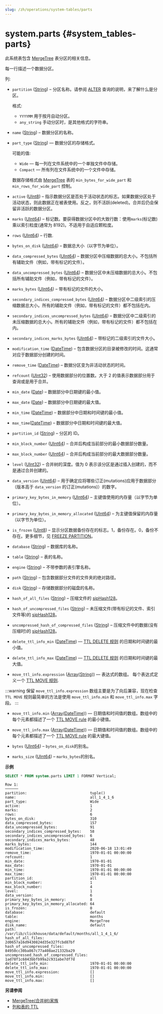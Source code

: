 ```yaml
---
slug: /zh/operations/system-tables/parts
---
```

# system.parts {#system_tables-parts}

此系统表包含 [MergeTree](../../engines/table-engines/mergetree-family/mergetree.md) 表分区的相关信息。

每一行描述一个数据分区。

列:

-   `partition` ([String](../../sql-reference/data-types/string.md)) – 分区名称。请参阅 [ALTER](../../sql-reference/statements/alter/index.md#query_language_queries_alter) 查询的说明，来了解什么是分区。

    格式:

    -   `YYYYMM` 用于按月自动分区。
    -   `any_string` 手动分区时，是其他格式的字符串。

-   `name` ([String](../../sql-reference/data-types/string.md)) – 数据分区的名称。

-   `part_type` ([String](../../sql-reference/data-types/string.md)) — 数据分区的存储格式。

    可能的值:

    -   `Wide` — 每一列在文件系统中的一个单独文件中存储。
    -   `Compact` — 所有列在文件系统中的一个文件中存储。

    数据存储格式由 [MergeTree](../../engines/table-engines/mergetree-family/mergetree.md) 表的 `min_bytes_for_wide_part` 和 `min_rows_for_wide_part` 控制。

   -   `active` ([UInt8](../../sql-reference/data-types/int-uint.md)) – 指示数据分区是否处于活动状态的标志。如果数据分区处于活动状态，则此数据正在被表使用。反之，则不活跃(deleted)。合并后仍会保留非活跃的数据分区。

-   `marks` ([UInt64](../../sql-reference/data-types/int-uint.md)) – 标记数。要获得数据分区中的大致行数：使用`marks`(标记数)乘以索引粒度(通常为 8192)。不适用于自适应颗粒度。

-   `rows` ([UInt64](../../sql-reference/data-types/int-uint.md)) – 行数.

-   `bytes_on_disk` ([UInt64](../../sql-reference/data-types/int-uint.md)) – 数据总大小（以字节为单位）。

-   `data_compressed_bytes` ([UInt64](../../sql-reference/data-types/int-uint.md)) – 数据分区中压缩数据的总大小。不包括所有辅助文件（例如，带有标记的文件）。

-   `data_uncompressed_bytes` ([UInt64](../../sql-reference/data-types/int-uint.md)) – 数据分区中未压缩数据的总大小。不包括所有辅助文件（例如，带有标记的文件）。

-   `marks_bytes` ([UInt64](../../sql-reference/data-types/int-uint.md)) – 带有标记的文件的大小。

-   `secondary_indices_compressed_bytes` ([UInt64](../../sql-reference/data-types/int-uint.md)) – 数据分区中二级索引的压缩数据总大小。所有的辅助文件（例如，带有标记的文件）都不包括在内。

-   `secondary_indices_uncompressed_bytes` ([UInt64](../../sql-reference/data-types/int-uint.md)) – 数据分区中二级索引的未压缩数据的总大小。所有的辅助文件（例如，带有标记的文件）都不包括在内。

-   `secondary_indices_marks_bytes` ([UInt64](../../sql-reference/data-types/int-uint.md)) – 带标记的二级索引的文件大小。

-   `modification_time` ([DateTime](../../sql-reference/data-types/datetime.md)) – 包含数据分区的目录被修改的时间。这通常对应于数据部分创建的时间。

-   `remove_time` ([DateTime](../../sql-reference/data-types/datetime.md)) – 数据分区变为非活动状态的时间。

-   `refcount` ([UInt32](../../sql-reference/data-types/int-uint.md)) – 使用数据部分的位置数。大于 2 的值表示数据部分用于查询或是用于合并。

-   `min_date` ([Date](../../sql-reference/data-types/date.md)) – 数据部分中日期键的最小值。

-   `max_date` ([Date](../../sql-reference/data-types/date.md)) – 数据部分中日期键的最大值。

-   `min_time` ([DateTime](../../sql-reference/data-types/datetime.md)) – 数据部分中日期和时间键的最小值。

-   `max_time`([DateTime](../../sql-reference/data-types/datetime.md)) – 数据部分中日期和时间键的最大值。

-   `partition_id` ([String](../../sql-reference/data-types/string.md)) – 分区的 ID。

-   `min_block_number` ([UInt64](../../sql-reference/data-types/int-uint.md)) – 合并后构成当前部分的最小数据部分数量。

-   `max_block_number` ([UInt64](../../sql-reference/data-types/int-uint.md)) – 合并后构成当前部分的最大数据部分数量。

-   `level` ([UInt32](../../sql-reference/data-types/int-uint.md)) – 合并树的深度。值为 0 表示该分区是通过插入创建的，而不是通过合并创建的。

-   `data_version` ([UInt64](../../sql-reference/data-types/int-uint.md)) – 用于确定应将哪些订正(mutations)应用于数据部分（版本高于 `data_version` 的订正(mutations)）的数字。

-   `primary_key_bytes_in_memory` ([UInt64](../../sql-reference/data-types/int-uint.md)) – 主键值使用的内存量（以字节为单位）。

-   `primary_key_bytes_in_memory_allocated` ([UInt64](../../sql-reference/data-types/int-uint.md)) – 为主键值保留的内存量（以字节为单位）。

-   `is_frozen` ([UInt8](../../sql-reference/data-types/int-uint.md)) – 显示分区数据备份存在的标志。1，备份存在。0，备份不存在。更多细节，见 [FREEZE PARTITION](../../sql-reference/statements/alter/partition.mdx#alter_freeze-partition)。

-   `database` ([String](../../sql-reference/data-types/string.md)) – 数据库的名称。

-   `table` ([String](../../sql-reference/data-types/string.md)) – 表的名称。

-   `engine` ([String](../../sql-reference/data-types/string.md)) – 不带参数的表引擎名称。

-   `path` ([String](../../sql-reference/data-types/string.md)) – 包含数据部分文件的文件夹的绝对路径。

-   `disk` ([String](../../sql-reference/data-types/string.md)) – 存储数据部分的磁盘的名称。

-   `hash_of_all_files` ([String](../../sql-reference/data-types/string.md)) – 压缩文件的 [sipHash128](../../sql-reference/functions/hash-functions.md#hash_functions-siphash128)。

-   `hash_of_uncompressed_files` ([String](../../sql-reference/data-types/string.md)) – 未压缩文件(带有标记的文件、索引文件等)的 [sipHash128](../../sql-reference/functions/hash-functions.md#hash_functions-siphash128)。

-   `uncompressed_hash_of_compressed_files` ([String](../../sql-reference/data-types/string.md)) – 压缩文件中的数据(没有压缩时)的 [sipHash128](../../sql-reference/functions/hash-functions.md#hash_functions-siphash128)。

-   `delete_ttl_info_min` ([DateTime](../../sql-reference/data-types/datetime.md)) — [TTL DELETE 规则](../../engines/table-engines/mergetree-family/mergetree.md#table_engine-mergetree-ttl) 的日期和时间键的最小值。

-   `delete_ttl_info_max` ([DateTime](../../sql-reference/data-types/datetime.md)) — [TTL DELETE 规则](../../engines/table-engines/mergetree-family/mergetree.md#table_engine-mergetree-ttl) 的日期和时间键的最大值。

-   `move_ttl_info.expression` ([Array](../../sql-reference/data-types/array.md)([String](../../sql-reference/data-types/string.md))) — 表达式的数组。 每个表达式定义一个 [TTL MOVE 规则](../../engines/table-engines/mergetree-family/mergetree.md#table_engine-mergetree-ttl).

:::warning
保留 `move_ttl_info.expression` 数组主要是为了向后兼容，现在检查 `TTL MOVE` 规则最简单的方法是使用 `move_ttl_info.min` 和 `move_ttl_info.max` 字段。
:::

-   `move_ttl_info.min` ([Array](../../sql-reference/data-types/array.md)([DateTime](../../sql-reference/data-types/datetime.md))) — 日期值和时间值的数组。数组中的每个元素都描述了一个 [TTL MOVE rule](../../engines/table-engines/mergetree-family/mergetree.md#table_engine-mergetree-ttl) 的最小键值。

-   `move_ttl_info.max` ([Array](../../sql-reference/data-types/array.md)([DateTime](../../sql-reference/data-types/datetime.md))) — 日期值和时间值的数组。数组中的每个元素都描述了一个 [TTL MOVE rule](../../engines/table-engines/mergetree-family/mergetree.md#table_engine-mergetree-ttl) 的最大键值。

-   `bytes` ([UInt64](../../sql-reference/data-types/int-uint.md)) – `bytes_on_disk`的别名。

-   `marks_size` ([UInt64](../../sql-reference/data-types/int-uint.md)) – `marks_bytes`的别名。

**示例**

``` sql
SELECT * FROM system.parts LIMIT 1 FORMAT Vertical;
```

``` text
Row 1:
──────
partition:                             tuple()
name:                                  all_1_4_1_6
part_type:                             Wide
active:                                1
marks:                                 2
rows:                                  6
bytes_on_disk:                         310
data_compressed_bytes:                 157
data_uncompressed_bytes:               91
secondary_indices_compressed_bytes:    58
secondary_indices_uncompressed_bytes:  6
secondary_indices_marks_bytes:         48
marks_bytes:                           144
modification_time:                     2020-06-18 13:01:49
remove_time:                           1970-01-01 00:00:00
refcount:                              1
min_date:                              1970-01-01
max_date:                              1970-01-01
min_time:                              1970-01-01 00:00:00
max_time:                              1970-01-01 00:00:00
partition_id:                          all
min_block_number:                      1
max_block_number:                      4
level:                                 1
data_version:                          6
primary_key_bytes_in_memory:           8
primary_key_bytes_in_memory_allocated: 64
is_frozen:                             0
database:                              default
table:                                 months
engine:                                MergeTree
disk_name:                             default
path:                                  /var/lib/clickhouse/data/default/months/all_1_4_1_6/
hash_of_all_files:                     2d0657a16d9430824d35e327fcbd87bf
hash_of_uncompressed_files:            84950cc30ba867c77a408ae21332ba29
uncompressed_hash_of_compressed_files: 1ad78f1c6843bbfb99a2c931abe7df7d
delete_ttl_info_min:                   1970-01-01 00:00:00
delete_ttl_info_max:                   1970-01-01 00:00:00
move_ttl_info.expression:              []
move_ttl_info.min:                     []
move_ttl_info.max:                     []
```

**另请参阅**

-   [MergeTree(合并树)家族](../../engines/table-engines/mergetree-family/mergetree.md)
-   [列和表的 TTL](../../engines/table-engines/mergetree-family/mergetree.md#table_engine-mergetree-ttl)
